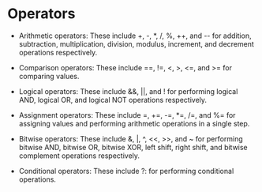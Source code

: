 # Operators

- Arithmetic operators: These include +, -, *, /, %, ++, and -- for addition, subtraction, multiplication, division, modulus, increment, and decrement operations respectively.

- Comparison operators: These include ==, !=, <, >, <=, and >= for comparing values.

- Logical operators: These include &&, ||, and ! for performing logical AND, logical OR, and logical NOT operations respectively.

- Assignment operators: These include =, +=, -=, *=, /=, and %= for assigning values and performing arithmetic operations in a single step.

- Bitwise operators: These include &, |, ^, <<, >>, and ~ for performing bitwise AND, bitwise OR, bitwise XOR, left shift, right shift, and bitwise complement operations respectively.

- Conditional operators: These include ?: for performing conditional operations.